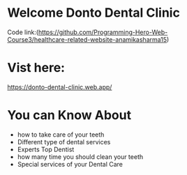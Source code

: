 # Welcome Donto Dental Clinic
Code link:(https://github.com/Programming-Hero-Web-Course3/healthcare-related-website-anamikasharma15)

# Vist here:
https://donto-dental-clinic.web.app/


# You can Know About
- how to take care of your teeth
- Different type of dental services
- Experts Top Dentist
- how many time you should clean your teeth
- Special services of your Dental Care